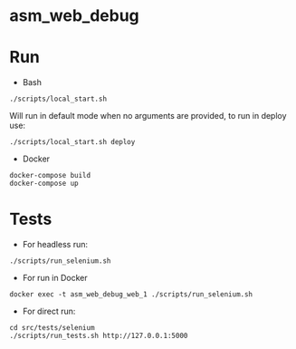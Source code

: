 # asm_web_debug

# Run
- Bash
```
./scripts/local_start.sh
```
Will run in default mode when no arguments are provided, to run in deploy use:
```
./scripts/local_start.sh deploy
```
- Docker
```
docker-compose build
docker-compose up
```

# Tests
- For headless run:
```
./scripts/run_selenium.sh
```
- For run in Docker
```
docker exec -t asm_web_debug_web_1 ./scripts/run_selenium.sh
```
- For direct run:
```
cd src/tests/selenium
./scripts/run_tests.sh http://127.0.0.1:5000
```
